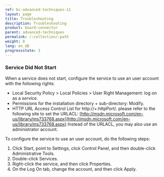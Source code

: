 ```yaml
---
ref: bc-advanced-techniques-11
layout: page
title: Troubleshooting
description: Troubleshooting
product: board-connector
parent: advanced-techniques
permalink: /:collection/:path
weight: 8
lang: en_GB
progressstate: 3
---
```


### Service Did Not Start

When a service does not start, configure the service to use an user account with the following rights: 

- Local Security Policy > Local Policies > User Right Management: log on as a *service*.
- Permissions for the installation directory + sub-directory: Modify.
- HTTP URL Access Control List for http://+:httpPort/. 
please refer to the following site to set the URLACL: [http://msdn.microsoft.com/en-us/library/ms733768.aspx](http://msdn.microsoft.com/en-us/library/ms733768.aspx)
Instead of the URLACL, you may also use an administrator account.

To configure the service to use an user account, do the following steps: 

1. Click Start, point to Settings, click Control Panel, and then double-click Administrative Tools.
2. Double-click Services.
3. Right-click the service, and then click Properties.
4. On the Log On tab, change the account, and then click Apply.
